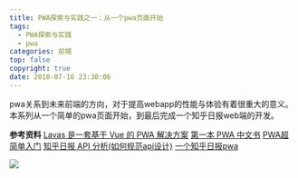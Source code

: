 ```yaml
---
title: PWA探索与实践之一：从一个pwa页面开始
tags:
  - PWA探索与实践
  - pwa
categories: 前端
top: false
copyright: true
date: 2018-07-16 23:30:06
---
```

pwa关系到未来前端的方向，对于提高webapp的性能与体验有着很重大的意义。本系列从一个简单的pwa页面开始，到最后完成一个知乎日报web端的开发。
<!--more-->

**参考资料**
[Lavas 是一套基于 Vue 的 PWA 解决方案](https://lavas.baidu.com/guide)
[第一本 PWA 中文书](https://juejin.im/entry/5a1c394a5188255851326da5)
[PWA超简单入门](https://juejin.im/post/5abba6a7f265da239706ec60)
[知乎日报 API 分析(如何规范api设计)](https://blog.csdn.net/h330531987/article/details/78726635)
[一个知乎日报pwa](https://yiweifen.com/html/news/WaiYu/121591.html)

![](http://oankigr4l.bkt.clouddn.com/wexin.png)